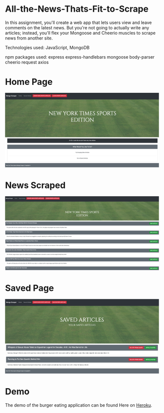 # All-the-News-Thats-Fit-to-Scrape

In this assignment, you'll create a web app that lets users view and leave comments on the latest news. But you're not going to actually write any articles; instead, you'll flex your Mongoose and Cheerio muscles to scrape news from another site.

Technologies used: JavaScript, MongoDB

npm packages used: express express-handlebars mongoose body-parser cheerio request axios

# Home Page
![Screen shot](public/assets/images/homepage.png)

# News Scraped
![Screen shot](public/assets/images/newsscraped.png)

# Saved Page
![Screen shot](public/assets/images/savedpage.png)


# Demo
The demo of the burger eating application can be found Here on <a href="https://newsscrapernyt.herokuapp.com/">Heroku</a>.
